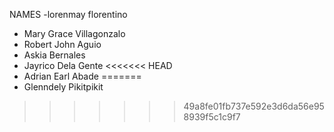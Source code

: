 NAMES
-lorenmay florentino
- Mary Grace Villagonzalo
- Robert John Aguio
- Askia Bernales
- Jayrico Dela Gente
<<<<<<< HEAD
- Adrian Earl Abade
=======
- Glenndely Pikitpikit
>>>>>>> 49a8fe01fb737e592e3d6da56e958939f5c1c9f7
